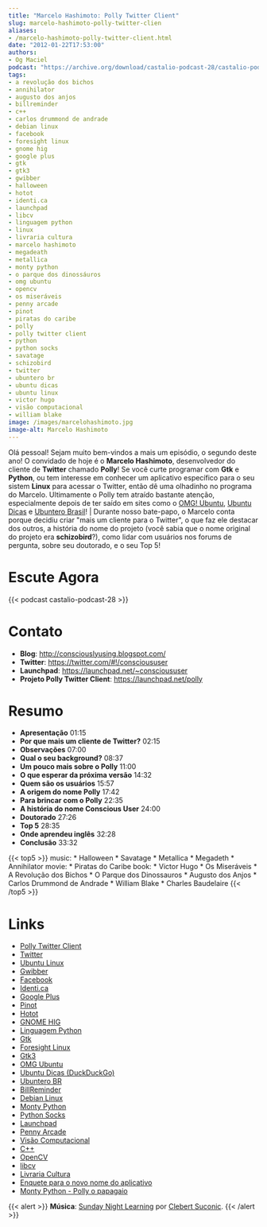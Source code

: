 ```yaml
---
title: "Marcelo Hashimoto: Polly Twitter Client"
slug: marcelo-hashimoto-polly-twitter-clien
aliases:
- /marcelo-hashimoto-polly-twitter-client.html
date: "2012-01-22T17:53:00"
authors:
- Og Maciel
podcast: "https://archive.org/download/castalio-podcast-28/castalio-podcast-28.mp3"
tags:
- a revolução dos bichos
- annihilator
- augusto dos anjos
- billreminder
- c++
- carlos drummond de andrade
- debian linux
- facebook
- foresight linux
- gnome hig
- google plus
- gtk
- gtk3
- gwibber
- halloween
- hotot
- identi.ca
- launchpad
- libcv
- linguagem python
- linux
- livraria cultura
- marcelo hashimoto
- megadeath
- metallica
- monty python
- o parque dos dinossáuros
- omg ubuntu
- opencv
- os miseráveis
- penny arcade
- pinot
- piratas do caribe
- polly
- polly twitter client
- python
- python socks
- savatage
- schizobird
- twitter
- ubuntero br
- ubuntu dicas
- ubuntu linux
- victor hugo
- visão computacional
- william blake
image: /images/marcelohashimoto.jpg
image-alt: Marcelo Hashimoto
---
```


Olá pessoal! Sejam muito bem-vindos a mais um episódio, o segundo deste
ano! O convidado de hoje é o **Marcelo Hashimoto**, desenvolvedor do
cliente de **Twitter** chamado **Polly**! Se você curte programar com
**Gtk** e **Python**, ou tem interesse em conhecer um aplicativo
específico para o seu sistem **Linux** para acessar o Twitter, então dê
uma olhadinho no programa do Marcelo. Ultimamente o Polly tem atraído
bastante atenção, especialmente depois de ter saído em sites como o
[OMG! Ubuntu](http://www.omgubuntu.co.uk/), [Ubuntu
Dicas](http://www.ubuntudicas.com.br/blog/) e [Ubuntero
Brasil](http://www.ubuntero.com.br/)! \| Durante nosso bate-papo, o
Marcelo conta porque decidiu criar \"mais um cliente para o Twitter\", o
que faz ele destacar dos outros, a história do nome do projeto (você
sabia que o nome original do projeto era **schizobird**?), como lidar
com usuários nos forums de pergunta, sobre seu doutorado, e o seu Top 5!

# Escute Agora

{{< podcast castalio-podcast-28 >}}

# Contato

- **Blog**: <http://consciouslyusing.blogspot.com/>
- **Twitter**: <https://twitter.com/#!/conscioususer>
- **Launchpad**: <https://launchpad.net/~conscioususer>
- **Projeto Polly Twitter Client**: <https://launchpad.net/polly>

# Resumo

- **Apresentação** 01:15
- **Por que mais um cliente de Twitter?** 02:15
- **Observações** 07:00
- **Qual o seu background?** 08:37
- **Um pouco mais sobre o Polly** 11:00
- **O que esperar da próxima versão** 14:32
- **Quem são os usuários** 15:57
- **A origem do nome Polly** 17:42
- **Para brincar com o Polly** 22:35
- **A história do nome Conscious User** 24:00
- **Doutorado** 27:26
- **Top 5** 28:35
- **Onde aprendeu inglês** 32:28
- **Conclusão** 33:32

{{< top5 >}}
music:
    * Halloween
    * Savatage
    * Metallica
    * Megadeth
    * Annihilator
movie:
    * Piratas do Caribe
book:
    * Victor Hugo
    * Os Miseráveis
    * A Revolução dos Bichos
    * O Parque dos Dinossauros
    * Augusto dos Anjos
    * Carlos Drummond de Andrade
    * William Blake
    * Charles Baudelaire
{{< /top5 >}}

# Links

- [Polly Twitter Client](https://duckduckgo.com/?q=Polly+Twitter+Client)
- [Twitter](https://duckduckgo.com/?q=Twitter)
- [Ubuntu Linux](https://duckduckgo.com/?q=Ubuntu+Linux)
- [Gwibber](https://duckduckgo.com/?q=Gwibber)
- [Facebook](https://duckduckgo.com/?q=Facebook)
- [Identi.ca](https://duckduckgo.com/?q=Identi.ca)
- [Google Plus](https://duckduckgo.com/?q=Google+Plus)
- [Pinot](https://duckduckgo.com/?q=Pinot)
- [Hotot](https://duckduckgo.com/?q=Hotot)
- [GNOME HIG](https://duckduckgo.com/?q=GNOME+HIG)
- [Linguagem Python](https://duckduckgo.com/?q=Linguagem+Python)
- [Gtk](https://duckduckgo.com/?q=Gtk)
- [Foresight Linux](https://duckduckgo.com/?q=Foresight+Linux)
- [Gtk3](https://duckduckgo.com/?q=Gtk3)
- [OMG Ubuntu](https://duckduckgo.com/?q=OMG+Ubuntu)
- [Ubuntu Dicas (DuckDuckGo)](https://duckduckgo.com/?q=Ubuntu+Dicas)
- [Ubuntero BR](https://duckduckgo.com/?q=Ubuntero+BR)
- [BillReminder](https://duckduckgo.com/?q=BillReminder)
- [Debian Linux](https://duckduckgo.com/?q=Debian+Linux)
- [Monty Python](https://duckduckgo.com/?q=Monty+Python)
- [Python Socks](https://duckduckgo.com/?q=Python+Socks)
- [Launchpad](https://duckduckgo.com/?q=Launchpad)
- [Penny Arcade](https://duckduckgo.com/?q=Penny+Arcade)
- [Visão Computacional](https://duckduckgo.com/?q=Visão+Computacional)
- [C++](https://duckduckgo.com/?q=C++)
- [OpenCV](https://duckduckgo.com/?q=OpenCV)
- [libcv](https://duckduckgo.com/?q=libcv)
- [Livraria Cultura](https://duckduckgo.com/?q=Livraria+Cultura)
- [Enquete para o novo nome do aplicativo](http://www.omgubuntu.co.uk/2011/07/scizobird-seeking/)
- [Monty Python - Polly o papagaio](http://www.myspace.com/video/vid/1390811)

{{< alert >}}
**Música**: [Sunday Night Learning](http://soundcloud.com/clebertsuconic/sunday-night-lerning) por [Clebert Suconic](http://soundcloud.com/clebertsuconic).
{{< /alert >}}
